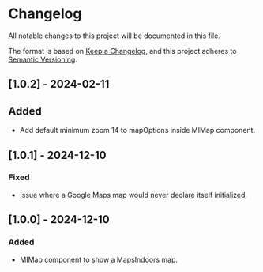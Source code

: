 # Changelog

All notable changes to this project will be documented in this file.

The format is based on [Keep a Changelog](https://keepachangelog.com/en/1.0.0/),
and this project adheres to [Semantic Versioning](https://semver.org/spec/v2.0.0.html).

## [1.0.2] - 2024-02-11

## Added

- Add default minimum zoom 14 to mapOptions inside MIMap component.

## [1.0.1] - 2024-12-10

### Fixed

- Issue where a Google Maps map would never declare itself initialized.

## [1.0.0] - 2024-12-10

### Added

- MIMap component to show a MapsIndoors map.

